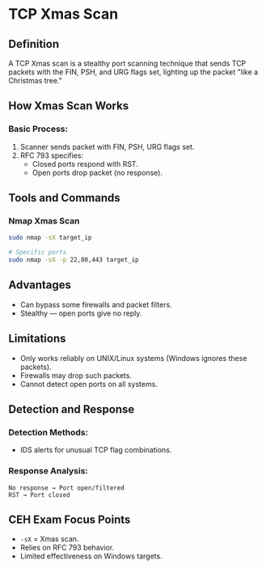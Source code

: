 # TCP Xmas Scan

## Definition

A TCP Xmas scan is a stealthy port scanning technique that sends TCP packets with the FIN, PSH, and URG flags set, lighting up the packet "like a Christmas tree."

## How Xmas Scan Works

### Basic Process:
1. Scanner sends packet with FIN, PSH, URG flags set.
2. RFC 793 specifies:
   - Closed ports respond with RST.
   - Open ports drop packet (no response).

## Tools and Commands

### Nmap Xmas Scan
```bash
sudo nmap -sX target_ip

# Specific ports
sudo nmap -sX -p 22,80,443 target_ip
```

## Advantages
- Can bypass some firewalls and packet filters.
- Stealthy — open ports give no reply.

## Limitations
- Only works reliably on UNIX/Linux systems (Windows ignores these packets).
- Firewalls may drop such packets.
- Cannot detect open ports on all systems.

## Detection and Response

### Detection Methods:
- IDS alerts for unusual TCP flag combinations.

### Response Analysis:
```
No response → Port open/filtered
RST → Port closed
```

## CEH Exam Focus Points
- `-sX` = Xmas scan.
- Relies on RFC 793 behavior.
- Limited effectiveness on Windows targets.
